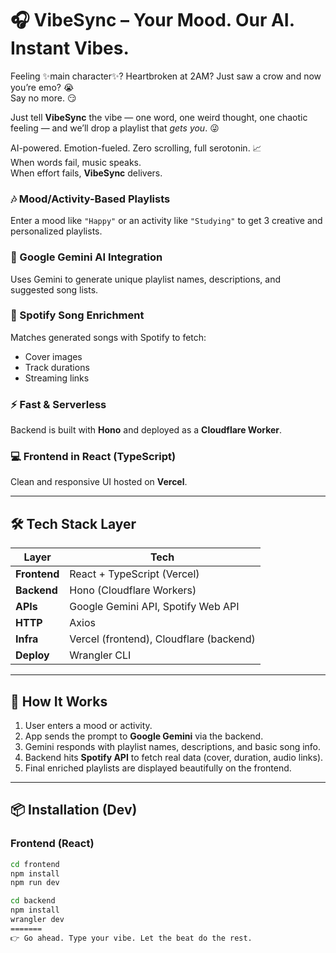 
# 🎧 VibeSync – Your Mood. Our AI. Instant Vibes.

Feeling ✨main character✨? Heartbroken at 2AM? Just saw a crow and now you’re emo? 😭  
Say no more. 😏  

Just tell **VibeSync** the vibe — one word, one weird thought, one chaotic feeling — and we’ll drop a playlist that *gets you*. 😜

AI-powered. Emotion-fueled. Zero scrolling, full serotonin. 📈  
When words fail, music speaks.  
When effort fails, **VibeSync** delivers.

### 🎶 Mood/Activity-Based Playlists  
Enter a mood like `"Happy"` or an activity like `"Studying"` to get 3 creative and personalized playlists.

### 🧠 Google Gemini AI Integration  
Uses Gemini to generate unique playlist names, descriptions, and suggested song lists.

### 📀 Spotify Song Enrichment  
Matches generated songs with Spotify to fetch:
- Cover images  
- Track durations  
- Streaming links  

### ⚡ Fast & Serverless  
Backend is built with **Hono** and deployed as a **Cloudflare Worker**.

### 💻 Frontend in React (TypeScript)  
Clean and responsive UI hosted on **Vercel**.

---

## 🛠️ Tech Stack Layer

| Layer        | Tech |
|--------------|------|
| **Frontend** | React + TypeScript (Vercel) |
| **Backend**  | Hono (Cloudflare Workers) |
| **APIs**     | Google Gemini API, Spotify Web API |
| **HTTP**     | Axios |
| **Infra**    | Vercel (frontend), Cloudflare (backend) |
| **Deploy**   | Wrangler CLI |

---

## 🚀 How It Works

1. User enters a mood or activity.  
2. App sends the prompt to **Google Gemini** via the backend.  
3. Gemini responds with playlist names, descriptions, and basic song info.  
4. Backend hits **Spotify API** to fetch real data (cover, duration, audio links).  
5. Final enriched playlists are displayed beautifully on the frontend.

---

## 📦 Installation (Dev)

### Frontend (React)
```bash
cd frontend
npm install
npm run dev

cd backend
npm install
wrangler dev
=======
👉 Go ahead. Type your vibe. Let the beat do the rest.


